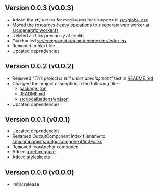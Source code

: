 ## Version 0.0.3 (v0.0.3)

-   Added the style rules for mobile/smaller viewports in [src/global.css](./src/global.css)
-   Moved the rosources-heavy operations to a separate web worker at [src/generatorworker.ts](./src/generatorworker.ts)
-   Deleted all files previously at src/lib
-   Overhauled [src/components/outputcomponent/index.tsx](./src/components/outputcomponent/index.tsx)
-   Removed context file
-   Updated dependencies

## Version 0.0.2 (v0.0.2)

-   Removed _"This project is still under development"_ text in [README.md](./README.md)
-   Changed the project description in the following files:
    -   [package.json](./package.json)
    -   [README.md](./README.md)
    -   [src/localizations/en.json](./src/localizations/en.json)
-   Updated dependencies

## Version 0.0.1 (v0.0.1)

-   Updated dependencies
-   Renamed OutputComponent index filename to [src/components/outputcomponent/index.tsx](./src/components/outputcomponent/index.tsx)
-   Removed IconAnchor component
-   Added [.prettierignore](./.prettierignore)
-   Added stylesheets

## Version 0.0.0 (v0.0.0)

-   Initial release
